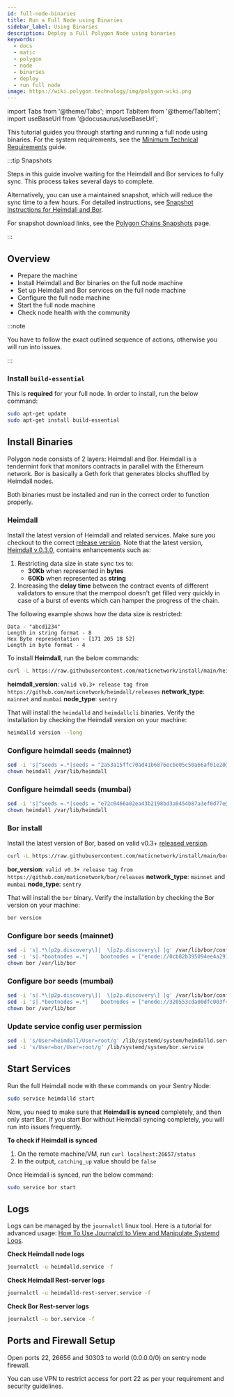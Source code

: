 ```yaml
---
id: full-node-binaries
title: Run a Full Node using Binaries
sidebar_label: Using Binaries
description: Deploy a Full Polygon Node using binaries
keywords:
  - docs
  - matic
  - polygon
  - node
  - binaries
  - deploy
  - run full node
image: https://wiki.polygon.technology/img/polygon-wiki.png
---
```


import Tabs from '@theme/Tabs';
import TabItem from '@theme/TabItem';
import useBaseUrl from '@docusaurus/useBaseUrl';

This tutorial guides you through starting and running a full node using binaries. For the system requirements, see the [Minimum Technical Requirements](technical-requirements.md) guide.

:::tip Snapshots

Steps in this guide involve waiting for the Heimdall and Bor services to fully sync. This process takes several days to complete.

Alternatively, you can use a maintained snapshot, which will reduce the sync time to a few hours. For detailed instructions, see [<ins>Snapshot Instructions for Heimdall and Bor</ins>](/docs/operate/snapshot-instructions-heimdall-bor).

For snapshot download links, see the [<ins>Polygon Chains Snapshots</ins>](https://snapshots.polygon.technology/) page.

:::

## Overview

- Prepare the machine
- Install Heimdall and Bor binaries on the full node machine
- Set up Heimdall and Bor services on the full node machine
- Configure the full node machine
- Start the full node machine
- Check node health with the community

:::note

You have to follow the exact outlined sequence of actions, otherwise you will run into issues.

:::

### Install `build-essential`

This is **required** for your full node. In order to install, run the below command:

```bash
sudo apt-get update
sudo apt-get install build-essential
```

## Install Binaries

Polygon node consists of 2 layers: Heimdall and Bor. Heimdall is a tendermint fork that monitors contracts in parallel with the Ethereum network. Bor is basically a Geth fork that generates blocks shuffled by Heimdall nodes.

Both binaries must be installed and run in the correct order to function properly.

### Heimdall

Install the latest version of Heimdall and related services. Make sure you checkout to the correct [release version](https://github.com/maticnetwork/heimdall/releases). Note that the latest version, [Heimdall v.0.3.0](https://github.com/maticnetwork/heimdall/releases/tag/v0.3.0), contains enhancements such as:
1. Restricting data size in state sync txs to:
    * **30Kb** when represented in **bytes**
    * **60Kb** when represented as **string**
2. Increasing the **delay time** between the contract events of different validators to ensure that the mempool doesn't get filled very quickly in case of a burst of events which can hamper the progress of the chain.

The following example shows how the data size is restricted:

```
Data - "abcd1234"
Length in string format - 8
Hex Byte representation - [171 205 18 52]
Length in byte format - 4
```

To install **Heimdall**, run the below commands:

```bash
curl -L https://raw.githubusercontent.com/maticnetwork/install/main/heimdall.sh | bash -s -- <heimdall_version> <network_type> <node_type>
```

**heimdall_version**: `valid v0.3+ release tag from https://github.com/maticnetwork/heimdall/releases`
**network_type**: `mainnet` and `mumbai`
**node_type**: `sentry`

That will install the `heimdalld` and `heimdallcli` binaries. Verify the installation by checking the Heimdall version on your machine:

```bash
heimdalld version --long
```

### Configure heimdall seeds (mainnet)

```bash
sed -i 's|^seeds =.*|seeds = "2a53a15ffc70ad41b6876ecbe05c50a66af01e20@3.211.248.31:26656,6f829065789e5b156cbbf076f9d133b4d7725847@3.212.183.151:26656,7285a532bad665f051c0aadc31054e2e61ca2b3d@3.93.224.197:26656,0b431127d21c8970f1c353ab212be4f1ba86c3bf@184.73.124.158:26656,f4f605d60b8ffaaf15240564e58a81103510631c@159.203.9.164:26656,31b79cf4a628a4619e8e9ae95b72e4354c5a5d90@44.232.55.71:26656,a385dd467d11c4cdb0be8b51d7bfb0990f49abc3@35.199.4.13:26656,daad548c0a163faae1d8d58425f97207acf923fd@35.230.116.151:26656,81c76e82fcc3dc9a0a1554a3edaa09a632795ea8@35.221.13.28:26656"|g' /var/lib/heimdall/config/config.toml
chown heimdall /var/lib/heimdall
```

### Configure heimdall seeds (mumbai)

```bash
sed -i 's|^seeds =.*|seeds = "e72c0466a02ea43b2198bd3a9454b87a3ef0d77e@54.147.31.250:26656,b302d1ddb21102e794b524d05152a7834da05bd1@34.226.134.117:26656,9dfc12d9f39257cefc3d57a4d7302586e59a994e@18.213.200.99:26656"|g' /var/lib/heimdall/config/config.toml
chown heimdall /var/lib/heimdall
```

### Bor install

Install the latest version of Bor, based on valid v0.3+ [released version](https://github.com/maticnetwork/bor/releases).

```bash
curl -L https://raw.githubusercontent.com/maticnetwork/install/main/bor.sh | bash -s -- <bor_version> <network_type> <node_type>
```

**bor_version**: `valid v0.3+ release tag from https://github.com/maticnetwork/bor/releases`
**network_type**: `mainnet` and `mumbai`
**node_type**: `sentry`

That will install the `bor` binary. Verify the installation by checking the Bor version on your machine:

```bash
bor version
```

### Configure bor seeds (mainnet)

```bash
sed -i 's|.*\[p2p.discovery\]|  \[p2p.discovery\] |g' /var/lib/bor/config.toml
sed -i 's|.*bootnodes =.*|    bootnodes = ["enode://0cb82b395094ee4a2915e9714894627de9ed8498fb881cec6db7c65e8b9a5bd7f2f25cc84e71e89d0947e51c76e85d0847de848c7782b13c0255247a6758178c@44.232.55.71:30303","enode://88116f4295f5a31538ae409e4d44ad40d22e44ee9342869e7d68bdec55b0f83c1530355ce8b41fbec0928a7d75a5745d528450d30aec92066ab6ba1ee351d710@159.203.9.164:30303","enode://4be7248c3a12c5f95d4ef5fff37f7c44ad1072fdb59701b2e5987c5f3846ef448ce7eabc941c5575b13db0fb016552c1fa5cca0dda1a8008cf6d63874c0f3eb7@3.93.224.197:30303","enode://32dd20eaf75513cf84ffc9940972ab17a62e88ea753b0780ea5eca9f40f9254064dacb99508337043d944c2a41b561a17deaad45c53ea0be02663e55e6a302b2@3.212.183.151:30303"]|g' /var/lib/bor/config.toml
chown bor /var/lib/bor
```

### Configure bor seeds (mumbai)

```bash
sed -i 's|.*\[p2p.discovery\]|  \[p2p.discovery\] |g' /var/lib/bor/config.toml
sed -i 's|.*bootnodes =.*|    bootnodes = ["enode://320553cda00dfc003f499a3ce9598029f364fbb3ed1222fdc20a94d97dcc4d8ba0cd0bfa996579dcc6d17a534741fb0a5da303a90579431259150de66b597251@54.147.31.250:30303","enode://f0f48a8781629f95ff02606081e6e43e4aebd503f3d07fc931fad7dd5ca1ba52bd849a6f6c3be0e375cf13c9ae04d859c4a9ae3546dc8ed4f10aa5dbb47d4998@34.226.134.117:30303"]|g' /var/lib/bor/config.toml
chown bor /var/lib/bor
```

### Update service config user permission

```bash
sed -i 's/User=heimdall/User=root/g' /lib/systemd/system/heimdalld.service
sed -i 's/User=bor/User=root/g' /lib/systemd/system/bor.service
```

## Start Services

Run the full Heimdall node with these commands on your Sentry Node:

```bash
sudo service heimdalld start
```

Now, you need to make sure that **Heimdall is synced** completely, and then only start Bor. If you start Bor without Heimdall syncing completely, you will run into issues frequently.

**To check if Heimdall is synced**
  1. On the remote machine/VM, run `curl localhost:26657/status`
  2. In the output, `catching_up` value should be `false`

Once Heimdall is synced, run the below command:

```bash
sudo service bor start
```

## Logs

Logs can be managed by the `journalctl` linux tool. Here is a tutorial for advanced usage: [How To Use Journalctl to View and Manipulate Systemd Logs](https://www.digitalocean.com/community/tutorials/how-to-use-journalctl-to-view-and-manipulate-systemd-logs).

**Check Heimdall node logs**

```bash
journalctl -u heimdalld.service -f
```

**Check Heimdall Rest-server logs**

```bash
journalctl -u heimdalld-rest-server.service -f
```

**Check Bor Rest-server logs**

```bash
journalctl -u bor.service -f
```

## Ports and Firewall Setup

Open ports 22, 26656 and 30303 to world (0.0.0.0/0) on sentry node firewall.

You can use VPN to restrict access for port 22 as per your requirement and security guidelines.